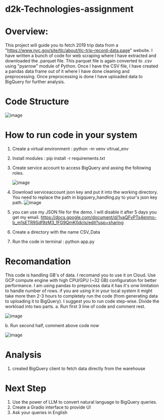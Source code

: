# d2k-Technologies-assignment

# Overview:
This project will guide you to fetch 2019 trip data from a "https://www.nyc.gov/site/tlc/about/tlc-trip-record-data.page" website. I have written a bunch of code for web scraping where I have extracted and downloaded the .parquet file. This parquet file is again converted to .csv using "pyarrow" module of Python. Once I have the CSV file, I have created a pandas data frame out of it where I have done cleaning and preprocessing. Once preprocessing is done I have uploaded data to BigQuery for further analysis. 

# Code Structure
![image](https://github.com/user-attachments/assets/d6c37d14-83a6-4424-aac7-a9b2e32a92ae)


# How to run code in your system
1. Create a virtual environment : python -m venv vitrual_env
2. Install modules : pip install -r requirements.txt
3. Create service account to access BigQuery and assing the following roles.
   
   ![image](https://github.com/user-attachments/assets/a8ecdccf-c858-43b2-9804-820f32b32462)
   
4.  Download serviceaccount json key and put it into the working directory. You need to replace the path in bigquery_handling.py to your's json key path.
   ![image](https://github.com/user-attachments/assets/398bd502-e8b6-47c8-ad61-1a14416c0d66)

5. you can use my JSON file for the demo. I will disable it after 5 days you get my email.
 https://docs.google.com/document/d/1yaQFvPTs4enmo-b_m1sETR9Sdf9zM3_1FG9QmK0dcls/edit?usp=sharing

6. Create a directory with the name CSV_Data
7.  Run the code in terminal : python app.py

# Recomandation
This code is handling GB's of data. I recomand you to use it on Cloud. Use GCP compute engine with high CPU/GPU (~32 GB) configuration for better performance. I am using pandas to preprocess data it has it's onw limitation to handle number of rows. if you are using it in your local system it might take more then 2-3 hours to completely run the code (from generating data to uploading it to BigQuery). 
I suggest you to run code step-wise.
Divide the workload into two parts. 
a. Run first 3 line of code and comment rest. 

![image](https://github.com/user-attachments/assets/825b4613-268e-4cfc-8b94-277f5b3a9660)

b. Run second half, comment above code now

![image](https://github.com/user-attachments/assets/1f8743eb-de25-4d8f-bed6-561bcb2de094)

# Analysis
1. created BigQuery client to fetch data directly from the warehouse

# Next Step
1. Use the power of LLM to convert natural language to BigQuery queries.
2. Create a Gradio interface to provide UI
3. Ask your queries in English






